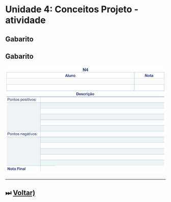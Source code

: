 # Unidade 4: Conceitos Projeto - atividade  

## Gabarito

## Gabarito

![Gabarito](atividadeGabarito.png "Gabarito")  

----------

## ⏭ [Voltar)](../README.md "Voltar")  
